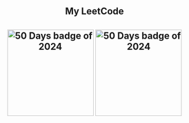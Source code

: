 <h2 align="center">My LeetCode<h2>  
<p align="center">
  <a href="https://leetcode.com/u/lahari_kemburu/"><img align="center" src="https://assets.leetcode.com/static_assets/marketing/2024-50.gif" alt="50 Days badge of 2024" height="200" width="200" /></a>
  <a href="https://leetcode.com/u/lahari_kemburu/" target="_blank"><img align="center" src="https://assets.leetcode.com/static_assets/marketing/2024-100.gif" alt="50 Days badge of 2024" height="200" width="200" /></a>

</p>
<p align="center">

